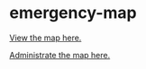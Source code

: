 # emergency-map
[View the map here.](http://tristo7.asuscomm.com/emergency-map/EmergencyAreaClient.html)


[Administrate the map here.](http://tristo7.asuscomm.com/emergency-map/EmergencyAreaAdmin.html)

